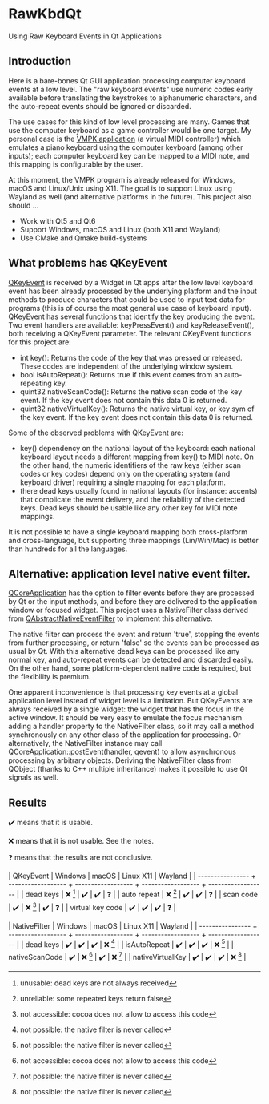 # RawKbdQt
Using Raw Keyboard Events in Qt Applications

## Introduction
Here is a bare-bones Qt GUI application processing computer keyboard events at a low level. The "raw keyboard events" use numeric codes early available before translating the keystrokes to alphanumeric characters, and the auto-repeat events should be ignored or discarded.

The use cases for this kind of low level processing are many. Games that use the computer keyboard as a game controller would be one target. My personal case is the [VMPK application](https://github.com/pedrolcl/VMPK) (a virtual MIDI controller) which emulates a piano keyboard using the computer keyboard (among other inputs); each computer keyboard key can be mapped to a MIDI note, and this mapping is configurable by the user.

At this moment, the VMPK program is already released for Windows, macOS and Linux/Unix using X11. The goal is to support Linux using Wayland as well (and alternative platforms in the future). This project also should ...

* Work with Qt5 and Qt6
* Support Windows, macOS and Linux (both X11 and Wayland)
* Use CMake and Qmake build-systems

## What problems has QKeyEvent
[QKeyEvent](https://doc.qt.io/qt-6/qkeyevent.html) is received by a Widget in Qt apps after the low level keyboard event has been already processed by the underlying platform and the input methods to produce characters that could be used to input text data for programs (this is of course the most general use case of keyboard input). QKeyEvent has several functions that identify the key producing the event. Two event handlers are available: keyPressEvent() and keyReleaseEvent(), both receiving a QKeyEvent parameter. The relevant QKeyEvent functions for this project are:

* int key(): Returns the code of the key that was pressed or released. These codes are independent of the underlying window system.
* bool isAutoRepeat(): Returns true if this event comes from an auto-repeating key.
* quint32 nativeScanCode(): Returns the native scan code of the key event. If the key event does not contain this data 0 is returned.
* quint32 nativeVirtualKey(): Returns the native virtual key, or key sym of the key event. If the key event does not contain this data 0 is returned.

Some of the observed problems with QKeyEvent are:

* key() dependency on the national layout of the keyboard: each national keyboard layout needs a different mapping from key() to MIDI note. On the other hand, the numeric identifiers of the raw keys (either scan codes or key codes) depend only on the operating system (and keyboard driver) requiring a single mapping for each platform.
* there dead keys usually found in national layouts (for instance: accents) that complicate the event delivery, and the reliability of the detected keys. Dead keys should be usable like any other key for MIDI note mappings.

It is not possible to have a single keyboard mapping both cross-platform and cross-language, but supporting three mappings (Lin/Win/Mac) is better than hundreds for all the languages.

## Alternative: application level native event filter.
[QCoreApplication](https://doc.qt.io/qt-6/qcoreapplication.html) has the option to filter events before they are processed by Qt or the input methods, and before they are delivered to the application window or focused widget. This project uses a NativeFilter class derived from [QAbstractNativeEventFilter](https://doc.qt.io/qt-6/qabstractnativeeventfilter.html) to implement this alternative.

The native filter can process the event and return 'true', stopping the events from further processing, or return 'false' so the events can be processed as usual by Qt. With this alternative dead keys can be processed like any normal key, and auto-repeat events can be detected and discarded easily. On the other hand, some platform-dependent native code is required, but the flexibility is premium.

One apparent inconvenience is that processing key events at a global application level instead of widget level is a limitation. But QKeyEvents are always received by a single widget: the widget that has the focus in the active window. It should be very easy to emulate the focus mechanism adding a handler property to the NativeFilter class, so it may call a method synchronously on any other class of the application for processing. Or alternatively, the NativeFilter instance may call QCoreApplication::postEvent(handler, qevent) to allow asynchronous processing by arbitrary objects. Deriving the NativeFilter class from QObject (thanks to C++ multiple inheritance) makes it possible to use Qt signals as well.

## Results
:heavy_check_mark: means that it is usable.

:x: means that it is not usable. See the notes.

:question: means that the results are not conclusive.

| QKeyEvent        | Windows            | macOS              | Linux X11          | Wayland            |
| ---------------- + ------------------ + ------------------ + ------------------ + ------------------ |
| dead keys        | :x: [^1]           | :heavy_check_mark: | :heavy_check_mark: | :question:         |
| auto repeat      | :x: [^2]           | :heavy_check_mark: | :heavy_check_mark: | :question:         |
| scan code        | :heavy_check_mark: | :x: [^3]           | :heavy_check_mark: | :question:         |
| virtual key code | :heavy_check_mark: | :heavy_check_mark: | :heavy_check_mark: | :question:         |


| NativeFilter     | Windows            | macOS              | Linux X11          | Wayland            |
| ---------------- + ------------------ + ------------------ + ------------------ + ------------------ |
| dead keys        | :heavy_check_mark: | :heavy_check_mark: | :heavy_check_mark: | :x: [^4]           |
| isAutoRepeat     | :heavy_check_mark: | :heavy_check_mark: | :heavy_check_mark: | :x: [^4]           |
| nativeScanCode   | :heavy_check_mark: | :x: [^3]           | :heavy_check_mark: | :x: [^4]           |
| nativeVirtualKey | :heavy_check_mark: | :heavy_check_mark: | :heavy_check_mark: | :x: [^4]           |


[^1]: unusable: dead keys are not always received
[^2]: unreliable: some repeated keys return false
[^3]: not accessible: cocoa does not allow to access this code
[^4]: not possible: the native filter is never called
